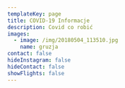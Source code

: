 ```yaml
---
templateKey: page
title: COVID-19 Informacje
description: Covid co robić
images:
  - image: /img/20180504_113510.jpg
    name: gruzja
contact: false
hideInstagram: false
hideContact: false
showFlights: false
---
```


